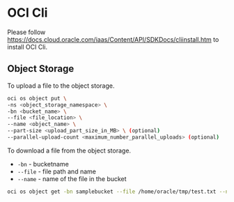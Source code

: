 # OCI Cli

Please follow https://docs.cloud.oracle.com/iaas/Content/API/SDKDocs/cliinstall.htm to install OCI Cli.

## Object Storage

To upload a file to the object storage. 

```bash
oci os object put \
-ns <object_storage_namespace> \
-bn <bucket_name> \
--file <file_location> \
--name <object_name> \
--part-size <upload_part_size_in_MB> \ (optional)
--parallel-upload-count <maximum_number_parallel_uploads> (optional)
```

To download a file from the object storage. 

* `-bn` - bucketname
* `--file` - file path and name
* `--name` - name of the file in the bucket

```bash
oci os object get -bn samplebucket --file /home/oracle/tmp/test.txt --name test.txt
```


